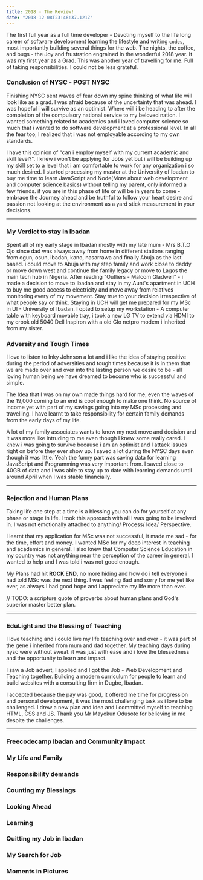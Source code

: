 ```yaml
---
title: 2018 - The Review!
date: "2018-12-08T23:46:37.121Z"
---
```

The first full year as a full time developer - Devoting myself to the life long career of software development learning the lifestyle and writing `codes`, most importantly building several things for the web. The nights, the coffee, and bugs - the Joy and frustration engrained in the wonderful 2018 year. It was my first year as a Grad. This was another year of travelling for me. Full of taking responsibilities. I could not be less grateful.

### Conclusion of NYSC - POST NYSC

Finishing NYSC sent waves of fear down my spine thinking of what life will look like as a grad. I was afraid because of the uncertainty that was ahead. I was hopeful i will survive as an optimist. Where will i be heading to after the completion of the compulsory national service to my beloved nation. I wanted something related to academics and i loved computer science so much that i wanted to do software development at a professional level. In all the fear too, I realized that i was not employable according to my own standards.

I have this opinion of "can i employ myself with my current academic and skill level?". I knew i won't be applying for Jobs yet  but i will be building up my skill set to a level that i am comfortable to work for any organization i so much desired. I started processing my master at the University of Ibadan to buy me time to learn JavaScript and Node(More about web development and computer science basics) without telling my parent, only informed a few friends. if you are in this phase of life or will be in years to come - embrace the Journey ahead and be truthful to follow your heart desire and passion not looking at the environment as a yard stick measurement in your decisions.

----------

### My Verdict to stay in Ibadan

Spent all of my early stage in Ibadan mostly with my late mum - Mrs B.T.O Ojo since dad was always away from home in different stations ranging from ogun, osun, ibadan, kano, nasarrawa and finally Abuja as the last based. i could move to Abuja with my step family and work close to daddy or move down west and continue the family legacy or move to Lagos the main tech hub in Nigeria. After reading "Outliers - Malcom Gladwell" - i made a decision to move to Ibadan and stay in my Aunt's apartment in UCH to buy me good access to electricity and move away from relatives monitoring every of my movement. Stay true to your decision irrespective of what people say or think. Staying in UCH will get me prepared for my MSc in UI - University of Ibadan. I opted to setup my workstation - A computer table with keyboard movable tray, i took a new LG TV to extend via HDMI to my crook old 5040 Dell Inspiron with a old Glo netpro modem i inherited from my sister.

### Adversity and Tough Times

I love to listen to Inky Johnson a lot and i like the idea of staying positive during the period of adversities and tough times because it is in them that we are made over and over into the lasting person we desire to be - all loving human being we have dreamed to become who is successful and simple.

The Idea that I was on my own made things hard for me, even the waves of the 19,000 coming to an end is cool enough to make one think. No source of income yet with part of my savings going into my MSc processing and travelling. I have learnt to take responsibility for certain family demands from the early days of my life.

A lot of my family associates wants to know my next move and decision and it was more like intruding to me even though I knew some really cared. I knew i was going to survive because i am an optimist and I attack issues right on before they ever show up. I saved a lot during the NYSC days even though it was little. Yeah the funny part was saving data for learning JavaScript and Programming was very important from. I saved close to 40GB of data and i was able to stay up to date with learning demands until around April when I was stable financially.

----------

### Rejection and Human Plans

Taking life one step at a time is a blessing you can do for yourself at any phase or stage in life. I took this approach with all i was going to be involved in. I was not emotionally attached to anything/ Process/ Idea/ Perspective.

I learnt that my application for MSc was not successful, it made me sad - for the time, effort and money. I wanted MSc for my deep interest in teaching and academics in general. I also knew that Computer Science Education in my country was not anything near the perception of the career in general. I wanted to help and I was told i was not good enough.

My Plans had hit **ROCK END**, no more hiding and how do i tell everyone i had told MSc was the next thing. I was feeling Bad and sorry for me yet like ever, as always I had good hope and i appreciate my life more than ever.

// TODO: a scripture quote of proverbs about human plans and God's superior master better plan.

----------

### EduLight and the Blessing of Teaching

I love teaching and i could live my life teaching over and over - it was part of the gene i inherited from mum and dad together. My teaching days during nysc were without sweat. it was just with ease and i love the blessedness and the opportunity to learn and impact.

I saw a Job advert, I applied and I got the Job - Web Development and Teaching together. Building a modern curriculum for people to learn and build websites with a consulting firm in Dugbe, Ibadan.

I accepted because the pay was good, it offered me time for progression and personal development, it was the most challenging task as i love to be challenged. I drew a new plan and idea and i committed myself to teaching HTML, CSS and JS. Thank you Mr Mayokun Odusote for believing in me despite the challenges.

----------

### Freecodecamp Ibadan and Community Impact

### My Life and Family

### Responsibility demands

### Counting my Blessings

### Looking Ahead

### Learning

### Quitting my Job in Ibadan

### My Search for Job

### Moments in Pictures

